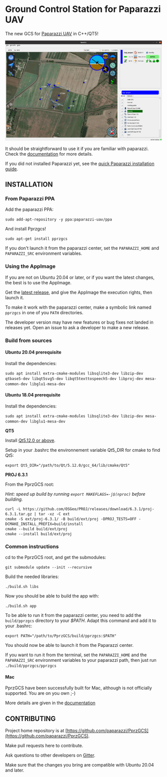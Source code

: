 
# Ground Control Station for Paparazzi UAV

The new GCS for [Paparazzi UAV](http://wiki.paparazziuav.org/wiki/Main_Page) in C++/QT5!

![GCS FP strip PFD](screenshots/screenshot.png)

It should be straightforward to use it if you are familiar with paparazzi.
Check the [documentation](https://docs.paparazziuav.org/PprzGCS/) for more details.

If you did not installed Paparazzi yet, see the [quick Paparazzi installation guide](https://paparazzi-uav.readthedocs.io/en/latest/quickstart/install.html).


## INSTALLATION

### From Paparazzi PPA

Add the paparazzi PPA:

`sudo add-apt-repository -y ppa:paparazzi-uav/ppa`

And install Pprzgcs!

`sudo apt-get install pprzgcs`

If you don't launch it from the paparazzi center, set the `PAPARAZZI_HOME` and `PAPARAZZI_SRC` environment variables.


### Using the AppImage

If you are not on Ubuntu 20.04 or later, or if you want the latest changes, the best is to use the AppImage.

Get the [latest release](https://github.com/paparazzi/PprzGCS/releases/latest), and give the AppImage the execution rights, then launch it.

To make it work with the paparazzi center, make a symbolic link named `pprzgcs` in one of you `PATH` directories.

The developer version may have new features or bug fixes not landed in releases yet. Open an issue to ask a developer to make a new release.


### Build from sources

#### Ubuntu 20.04 prerequisite

Install the dependencies: 

`sudo apt install extra-cmake-modules libsqlite3-dev libzip-dev qtbase5-dev libqt5svg5-dev libqt5texttospeech5-dev libproj-dev mesa-common-dev libglu1-mesa-dev`


#### Ubuntu 18.04 prerequisite

Install the dependencies:

`sudo apt install extra-cmake-modules libsqlite3-dev libzip-dev mesa-common-dev libglu1-mesa-dev`

__QT5__

Install [Qt5.12.0 or above](https://www.qt.io/download-open-source).

Setup in your .bashrc the environnement variable Qt5_DIR for cmake to find Qt5:

`export Qt5_DIR="/path/to/Qt/5.12.0/gcc_64/lib/cmake/Qt5"`


__PROJ 6.3.1__

From the PprzGCS root:

_Hint: speed up build by running `export MAKEFLAGS=-j$(nproc)` before building._

```
curl -L https://github.com/OSGeo/PROJ/releases/download/6.3.1/proj-6.3.1.tar.gz | tar -xz -C ext
cmake -S ext/proj-6.3.1/ -B build/ext/proj -DPROJ_TESTS=OFF -DCMAKE_INSTALL_PREFIX=build/install
cmake --build build/ext/proj
cmake --install build/ext/proj
```

### Common instructions


cd to the PprzGCS root, and get the submodules:

`git submodule update --init --recursive`

Build the needed libraries:

`./build.sh libs`

Now you should be able to build the app with:

`./build.sh app`

To be able to run it from the paparazzi center, you need to add the `build/pprzgcs` directory to your *$PATH*. Adapt this command and add it to your .bashrc:

`export PATH="/path/to/PprzGCS/build/pprzgcs:$PATH"`

You should now be able to launch it from the Paparazzi center.

If you want to run it from the terminal, set the `PAPARAZZI_HOME` and the `PAPARAZZI_SRC` environment variables to your paparazzi path, then just run `./build/pprzgcs/pprzgcs`


#### Mac

PprzGCS have been successfully built for Mac, although is not officially supported. You are on you own ;-)

More details are given in the [documentation](https://docs.paparazziuav.org/PprzGCS/)


## CONTRIBUTING

Project home repository is at [https://github.com/paparazzi/PprzGCS](https://github.com/paparazzi/PprzGCS).

Make pull requests here to contribute.

Ask questions to other developers on [Gitter](https://gitter.im/paparazzi/discuss).

Make sure that the changes you bring are compatible with Ubuntu 20.04 and later.



